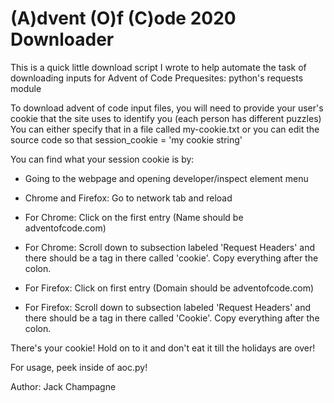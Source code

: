 # (A)dvent (O)f (C)ode 2020 Downloader

This is a quick little download script I wrote to help automate the task of downloading inputs for Advent of Code
Prequesites: python's requests module

To download advent of code input files, you will need to provide your user's cookie that the site uses to identify you (each person has different puzzles)
You can either specify that in a file called my-cookie.txt or you can edit the source code so that session_cookie = 'my cookie string'

You can find what your session cookie is by:
* Going to the webpage and opening developer/inspect element menu
* Chrome and Firefox: Go to network tab and reload

* For Chrome: Click on the first entry (Name should be adventofcode.com)
* For Chrome: Scroll down to subsection labeled 'Request Headers' and there should be a tag in there called 'cookie'. Copy everything after the colon.

* For Firefox: Click on first entry (Domain should be adventofcode.com)
* For Firefox: Scroll down to subsection labeled 'Request Headers' and there should be a tag in there called 'Cookie'. Copy everything after the colon.

There's your cookie! Hold on to it and don't eat it till the holidays are over!

For usage, peek inside of aoc.py!

Author:
Jack Champagne